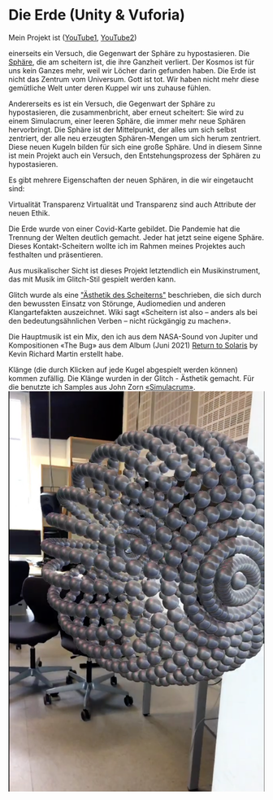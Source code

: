 # Die Erde (Unity & Vuforia)

Mein Projekt ist ([YouTube1](https://www.youtube.com/watch?v=H5vdiQGo92U), [YouTube2](https://www.youtube.com/watch?v=R-V_-KbjHTw))

einerseits
ein Versuch, die Gegenwart der Sphäre zu hypostasieren. Die [Sphäre](https://de.wikipedia.org/wiki/Sphären_(Sloterdijk)), die am scheitern ist, die ihre Ganzheit verliert. Der Kosmos ist für uns kein Ganzes mehr, weil wir Löcher darin gefunden haben. Die Erde ist nicht das Zentrum vom Universum. Gott ist tot. Wir haben nicht mehr diese gemütliche Welt unter deren Kuppel wir uns zuhause fühlen.

Andererseits
es ist ein Versuch, die Gegenwart der Sphäre zu hypostasieren, die zusammenbricht, aber erneut scheitert: Sie wird zu einem Simulacrum, einer leeren Sphäre, die immer mehr neue Sphären hervorbringt. Die Sphäre ist der Mittelpunkt, der alles um sich selbst zentriert, der alle neu erzeugten Sphären-Mengen um sich herum zentriert.
Diese neuen Kugeln bilden für sich eine große Sphäre. Und in diesem Sinne ist mein Projekt auch ein Versuch, den Entstehungsprozess der Sphären zu hypostasieren.

Es gibt mehrere Eigenschaften der neuen Sphären, in die wir eingetaucht sind:

Virtualität Transparenz Virtualität und Transparenz sind auch Attribute der neuen Ethik.

Die Erde wurde von einer Covid-Karte gebildet. Die Pandemie hat die Trennung der Welten deutlich gemacht. Jeder hat jetzt seine eigene Sphäre. Dieses Kontakt-Scheitern wollte ich im Rahmen meines Projektes auch festhalten und präsentieren.

Aus musikalischer Sicht ist dieses Projekt letztendlich ein Musikinstrument, das mit Musik im Glitch-Stil gespielt werden kann.

Glitch wurde als eine ["Ästhetik des Scheiterns"](https://de.wikipedia.org/wiki/Scheitern_(Misserfolg)) beschrieben, die sich durch den bewussten Einsatz von Störunge, Audiomedien und anderen Klangartefakten auszeichnet. Wiki sagt «Scheitern ist also – anders als bei den bedeutungsähnlichen Verben – nicht rückgängig zu machen».

Die Hauptmusik ist ein Mix, den ich aus dem NASA-Sound von Jupiter und Kompositionen «The Bug» aus dem Album (Juni 2021) [Return to Solaris](https://phantomlimblabel.bandcamp.com/album/return-to-solaris) by Kevin Richard Martin erstellt habe. 

Klänge (die durch Klicken auf jede Kugel abgespielt werden können) kommen zufällig. Die Klänge wurden in der Glitch - Ästhetik gemacht. Für die benutzte ich Samples aus John Zorn [«Simulacrum»](https://en.wikipedia.org/wiki/Simulacrum). 
![logo](https://github.com/MilaGrishkova/Die_Erde_Projekt/raw/main/Erde.png)
